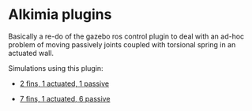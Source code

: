 # Alkimia plugins

Basically a re-do of the gazebo ros control plugin to deal with an ad-hoc problem of moving passively joints coupled with torsional spring in an actuated wall.

Simulations using this plugin:

* [2 fins, 1 actuated, 1 passive](https://youtu.be/RTjEj23ctmw)

* [7 fins, 1 actuated, 6 passive](https://youtu.be/5C2uedNXt9U)
